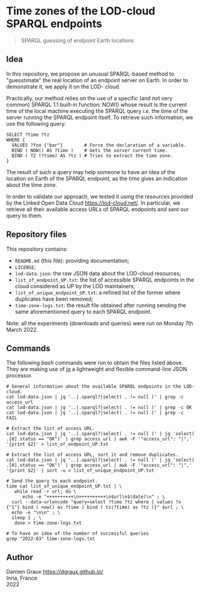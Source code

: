 Time zones of the LOD-cloud SPARQL endpoints
============================================

> SPARQL guessing of endpoint Earth locations

Idea
----

In this repository, we propose an unusual SPARQL-based method to
"guesstimate" the real location of an endpoint server on Earth. In
order to demonstrate it, we apply it on the LOD- cloud.

Practically, our method relies on the use of a specific (and not very
common) SPARQL 1.1 built-in function: NOW() whose result is the
current time of the local machine executing the SPARQL query _i.e._
the time of the server running the SPARQL endpoint itself. To retrieve
such information, we use the following query:

    SELECT ?time ?tz
    WHERE {
      VALUES ?foo {"bar"}        # Force the declaration of a variable.
      BIND ( NOW() AS ?time )    # Gets the server current time.
      BIND ( TZ (?time) AS ?tz ) # Tries to extract the time zone.
    }

The result of such a query may help someone to have an idea of the
location on Earth of the SPARQL endpoint, as the time gives an
indication about the time zone.

In order to validate our approach, we tested it using the resources
provided by the Linked Open Data Cloud <https://lod-cloud.net/>. In
particular, we retrieve all their available access URLs of SPARQL
endpoints and sent our query to them.


Repository files
----------------

This repository contains:

- `README.md` (this file): providing documentation;
- `LICENSE`;
- `lod-data.json`: the raw JSON data about the LOD-cloud resources;
- `list_of_endpoint_UP.txt`: the list of accessible SPARQL endpoints in the cloud considered as UP by the LOD maintainers;
- `list_of_unique_endpoint_UP.txt`: a refined list of the former where duplicates have been removed;
- `time-zone-logs.txt`: the result file obtained after running sending the same aforementioned query to each SPARQL endpoint.

Note: all the experiments (downloads and queries)  were run on Monday 7th March 2022.


Commands
--------

The following _bash_ commands were run to obtain the files listed
above. They are making use of [jq](https://stedolan.github.io/jq/) a
lightweight and flexible command-line JSON processor.

    # General information about the available SPARQL endpoints in the LOD-cloud.
    cat lod-data.json | jq '..|.sparql?|select( . != null )' | grep -c access_url
    cat lod-data.json | jq '..|.sparql?|select( . != null )' | grep -c OK
    cat lod-data.json | jq '..|.sparql?|select( . != null )' | grep -c FAIL

    # Extract the list of access URL.
    cat lod-data.json | jq '..|.sparql?|select( . != null )' | jq 'select( .[0].status == "OK")' | grep access_url | awk -F '"access_url": "|",' '{print $2}' > list_of_endpoint_UP.txt
    
    # Extract the list of access URL, sort it and remove duplicates.
    cat lod-data.json | jq '..|.sparql?|select( . != null )' | jq 'select( .[0].status == "OK")' | grep access_url | awk -F '"access_url": "|",' '{print $2}' | sort -u > list_of_unique_endpoint_UP.txt
    
    # Send the query to each endpoint.
    time cat list_of_unique_endpoint_UP.txt | \
       while read -r url; do \
          echo -e "++++++++++\n++++++++++\n$url\n$(date)\n" ; \
	  curl --data-urlencode "query=select ?time ?tz where { values ?x {"1"} bind ( now() as ?time ) bind ( tz(?time) as ?tz )}" $url ; \
	  echo -e "\n\n" ; \
	  sleep 1 ; \
       done > time-zone-logs.txt

    # To have an idea of the number of successful queries
    grep "2022-03" time-zone-logs.txt


Author
------

Damien Graux <https://dgraux.github.io/>  
Inria, France  
2022
